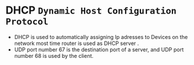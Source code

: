 # DHCP ```Dynamic Host Configuration Protocol ```

* DHCP is used to automatically assigning Ip adresses to Devices on the network most time router is used as DHCP server .
* UDP port number 67 is the destination port of a server, and UDP port number 68 is used by the client. 

